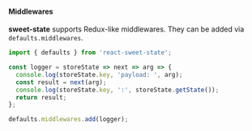 #### Middlewares

**sweet-state** supports Redux-like middlewares. They can be added via `defaults.middlewares`.

```js
import { defaults } from 'react-sweet-state';

const logger = storeState => next => arg => {
  console.log(storeState.key, 'payload: ', arg);
  const result = next(arg);
  console.log(storeState.key, ':', storeState.getState());
  return result;
};

defaults.middlewares.add(logger);
```
